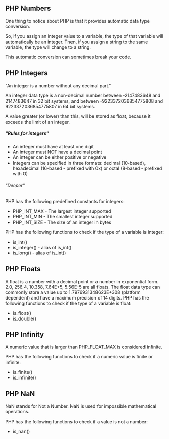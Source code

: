 ## PHP Numbers

One thing to notice about PHP is that it provides automatic data type conversion.

So, if you assign an integer value to a variable, the type of that variable will automatically be an integer. Then, if you assign a string to the same variable, the type will change to a string.

This automatic conversion can sometimes break your code.

## PHP Integers

"An integer is a number without any decimal part."

An integer data type is a non-decimal number between -2147483648 and 2147483647 in 32 bit systems, and between -9223372036854775808 and 9223372036854775807 in 64 bit systems. 

A value greater (or lower) than this, will be stored as float, because it exceeds the limit of an integer.

##### "Rules for integers"

- An integer must have at least one digit
- An integer must NOT have a decimal point
- An integer can be either positive or negative
- Integers can be specified in three formats: decimal (10-based), hexadecimal (16-based - prefixed with 0x) or octal (8-based - prefixed with 0)


###### "Deeper"

PHP has the following predefined constants for integers:
- PHP_INT_MAX - The largest integer supported
- PHP_INT_MIN - The smallest integer supported
- PHP_INT_SIZE - The size of an integer in bytes

PHP has the following functions to check if the type of a variable is integer:
- is_int()
- is_integer() - alias of is_int()
- is_long() - alias of is_int()

## PHP Floats

A float is a number with a decimal point or a number in exponential form.
2.0, 256.4, 10.358, 7.64E+5, 5.56E-5 are all floats.
The float data type can commonly store a value up to 1.7976931348623E+308 (platform dependent) and have a maximum precision of 14 digits.
PHP has the following functions to check if the type of a variable is float:
- is_float()
- is_double() 

## PHP Infinity

A numeric value that is larger than PHP_FLOAT_MAX is considered infinite.

PHP has the following functions to check if a numeric value is finite or infinite:

- is_finite()
- is_infinite()

## PHP NaN

NaN stands for Not a Number.
NaN is used for impossible mathematical operations.

PHP has the following functions to check if a value is not a number:
- is_nan()


